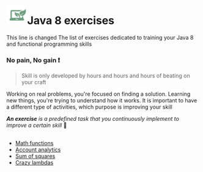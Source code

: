 # <img src="https://raw.githubusercontent.com/bobocode-projects/resources/master/image/logo_transparent_background.png" height=50/>Java 8 exercises
This line is changed
The list of exercises dedicated to training your Java 8 and functional programming skills

### No pain, No gain :heavy_exclamation_mark:

> Skill is only developed by hours and hours and hours of beating on your craft

Working on real problems, you're focused on finding a solution. Learning new things, you're trying to understand how it works.
It is important to have a different type of activities, which purpose is improving your skill 

***An exercise** is a predefined task that you continuously implement to improve a certain skill* :muscle:
##
* [Math functions](https://github.com/bobocode-projects/java-8-exercises/tree/master/math-functions)
* [Account analytics](https://github.com/bobocode-projects/java-functional-features-exercises/tree/master/account-analytics)
* [Sum of squares](https://github.com/bobocode-projects/java-functional-features-exercises/tree/master/sum-of-squares)
* [Crazy lambdas](https://github.com/bobocode-projects/java-functional-features-exercises/tree/master/crazy-lambdas)


